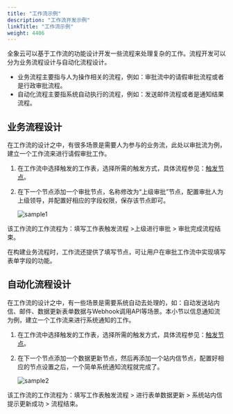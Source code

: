 ```yaml
---
title: "工作流示例"
description: "工作流开发示例"
linkTitle: "工作流示例"
weight: 4406
---
```


全象云可以基于工作流的功能设计开发一些流程来处理复杂的工作。流程开发可以分为业务流程设计与自动化流程设计。

- 业务流程主要指与人为操作相关的流程，例如：审批流中的请假审批流程或者是行政审批流程。
- 自动化流程主要指系统自动执行的流程，例如：发送邮件流程或者是通知结果流程。

## 业务流程设计

在工作流的设计之中，有很多场景是需要人为参与的业务流，此处以审批流为例，建立一个工作流来进行请假审批工作。

1. 在工作流中选择触发的工作表，选择所需的触发方式，具体流程参见：[触发节点](../trigger/)。

2. 在下一个节点添加一个审批节点，名称修改为“上级审批”节点，配置审批人为上级领导，并配置好相应的字段权限，保存该节点即可。

   ![sample1](/images/manual/workflow/sample1.png)

该工作流的工作流程为：填写工作表触发流程 >上级进行审批 > 审批完成流程结束。

在构建业务流程时，工作流还提供了填写节点，可让用户在审批工作流中实现填写表单字段的功能。

## 自动化流程设计

在工作流的设计之中，有一些场景是需要系统自动去处理的，如：自动发送站内信、邮件、数据更新表单数据与Webhook调用API等场景。本小节以信息通知流为例，建立一个工作流来进行系统通知的工作。

1. 在工作流中选择触发的工作表，选择所需的触发方式，具体流程参见：[触发节点](../trigger/)。

2. 在下一个节点添加一个数据更新节点，然后再添加一个站内信节点，配置好相应的节点设置之后，一个简单系统通知流程就完成了。

   ![sample2](/images/manual/workflow/sample2.png)

该工作流的工作流程为：填写工作表触发流程 > 进行表单数据更新 > 系统站内信提示更新成功 > 流程结束。
